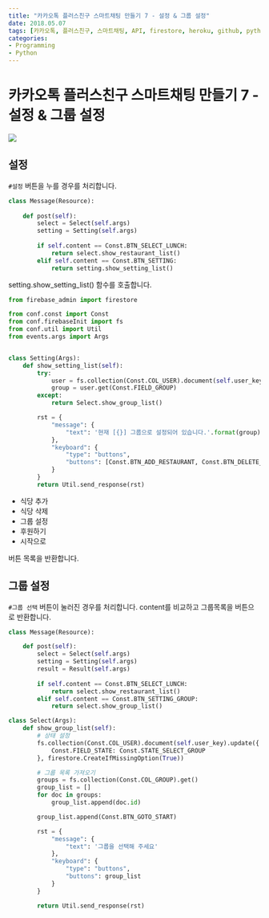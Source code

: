```yaml
---
title: "카카오톡 플러스친구 스마트채팅 만들기 7 - 설정 & 그룹 설정"
date: 2018.05.07
tags: [카카오톡, 플러스친구, 스마트채팅, API, firestore, heroku, github, python, flask]
categories:
- Programming
- Python
---
```


# 카카오톡 플러스친구 스마트채팅 만들기 7 - 설정 & 그룹 설정

![](https://goo.gl/m4bvA3)

## 설정

`#설정` 버튼을 누를 경우를 처리합니다.

```python
class Message(Resource):
    
    def post(self):
        select = Select(self.args)
        setting = Setting(self.args)
        
        if self.content == Const.BTN_SELECT_LUNCH:
            return select.show_restaurant_list()
        elif self.content == Const.BTN_SETTING:
            return setting.show_setting_list()        
```

setting.show_setting_list() 함수를 호출합니다.


```python
from firebase_admin import firestore

from conf.const import Const
from conf.firebaseInit import fs
from conf.util import Util
from events.args import Args


class Setting(Args):
    def show_setting_list(self):
        try:
            user = fs.collection(Const.COL_USER).document(self.user_key).get()
            group = user.get(Const.FIELD_GROUP)
        except:
            return Select.show_group_list()

        rst = {
            "message": {
                "text": '현재 [{}] 그룹으로 설정되어 있습니다.'.format(group)
            },
            "keyboard": {
                "type": "buttons",
                "buttons": [Const.BTN_ADD_RESTAURANT, Const.BTN_DELETE_RESTAURANT, Const.BTN_SETTING_GROUP, Const.BTN_DOANTE, Const.BTN_GOTO_START]
            }
        }
        return Util.send_response(rst)   
```

- 식당 추가
- 식당 삭제
- 그룹 설정
- 후원하기
- 시작으로

버튼 목록을 반환합니다. 

## 그룹 설정

`#그룹 선택` 버튼이 눌러진 경우를 처리합니다. content를 비교하고 그룹목록을 버튼으로 반환합니다. 

```python
class Message(Resource):

    def post(self):
        select = Select(self.args)
        setting = Setting(self.args)
        result = Result(self.args)
    
        if self.content == Const.BTN_SELECT_LUNCH:
            return select.show_restaurant_list()
        elif self.content == Const.BTN_SETTING_GROUP:
            return select.show_group_list()
```


```python
class Select(Args):
    def show_group_list(self):
        # 상태 설정
        fs.collection(Const.COL_USER).document(self.user_key).update({
            Const.FIELD_STATE: Const.STATE_SELECT_GROUP
        }, firestore.CreateIfMissingOption(True))

        # 그룹 목록 가져오기
        groups = fs.collection(Const.COL_GROUP).get()
        group_list = []
        for doc in groups:
            group_list.append(doc.id)

        group_list.append(Const.BTN_GOTO_START)

        rst = {
            "message": {
                "text": '그룹을 선택해 주세요'
            },
            "keyboard": {
                "type": "buttons",
                "buttons": group_list
            }
        }

        return Util.send_response(rst)
```


<script src="https://gist.github.com/jacegem/fee3dae8e7a0c630dc612b76ad3d1911.js"></script>